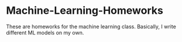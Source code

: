 # Machine-Learning-Homeworks

These are homeworks for the machine learning class. Basically, I write different ML models on my own. 

